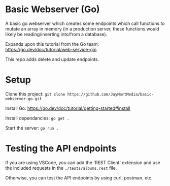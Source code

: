 # Basic Webserver (Go)

A basic go webserver which creates some endpoints which call functions to mutate an array in memory (in a production server, these functions would likely be reading/inserting into/from a database).

Expands upon this tutorial from the Go team: https://go.dev/doc/tutorial/web-service-gin

This repo adds delete and update endpoints.

# Setup

Clone this project: `git clone https://github.com/JayMartMedia/basic-webserver-go.git`

Install Go: https://go.dev/doc/tutorial/getting-started#install

Install dependancies: `go get .`

Start the server: `go run .`

# Testing the API endpoints

If you are using VSCode, you can add the 'REST Client' extension and use the included requests in the `./tests/albums.rest` file.

Otherwise, you can test the API endpoints by using curl, postman, etc.

